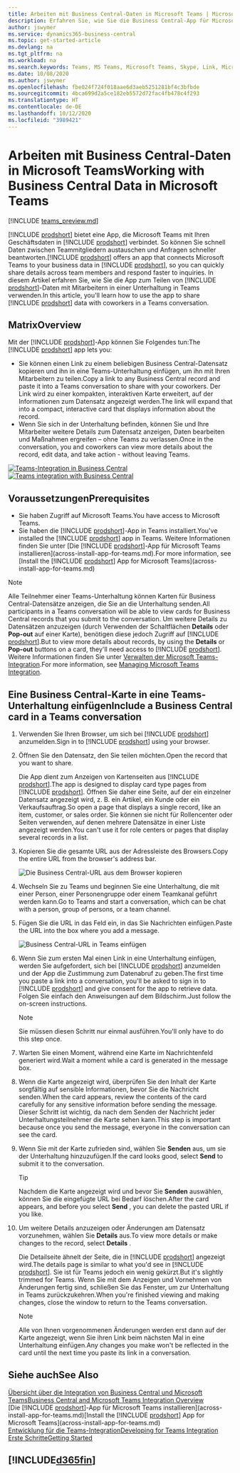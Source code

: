 ```yaml
---
title: Arbeiten mit Business Central-Daten in Microsoft Teams | Microsoft Docs
description: Erfahren Sie, wie Sie die Business Central-App für Microsoft Teams verwenden.
author: jswymer
ms.service: dynamics365-business-central
ms.topic: get-started-article
ms.devlang: na
ms.tgt_pltfrm: na
ms.workload: na
ms.search.keywords: Teams, MS Teams, Microsoft Teams, Skype, Link, Microsoft 365, collaborate, collaboration, teamwork
ms.date: 10/08/2020
ms.author: jswymer
ms.openlocfilehash: fbe024f724f018aae6d3aeb5251281bf4c3bfbde
ms.sourcegitcommit: 4bca699d2a5ce182eb5572d72fac4fb478c4f293
ms.translationtype: HT
ms.contentlocale: de-DE
ms.lasthandoff: 10/12/2020
ms.locfileid: "3989421"
---
```

# <a name="working-with-business-central-data-in-microsoft-teams"></a><span data-ttu-id="3bb65-103">Arbeiten mit Business Central-Daten in Microsoft Teams</span><span class="sxs-lookup"><span data-stu-id="3bb65-103">Working with Business Central Data in Microsoft Teams</span></span>

[!INCLUDE [teams_preview.md](includes/teams_preview.md)]

<span data-ttu-id="3bb65-104">[!INCLUDE [prodshort](includes/prodshort.md)] bietet eine App, die Microsoft Teams mit Ihren Geschäftsdaten in [!INCLUDE [prodshort](includes/prodshort.md)] verbindet. So können Sie schnell Daten zwischen Teammitgliedern austauschen und Anfragen schneller beantworten.</span><span class="sxs-lookup"><span data-stu-id="3bb65-104">[!INCLUDE [prodshort](includes/prodshort.md)] offers an app that connects Microsoft Teams to your business data in [!INCLUDE [prodshort](includes/prodshort.md)], so you can quickly share details across team members and respond faster to inquiries.</span></span> <span data-ttu-id="3bb65-105">In diesem Artikel erfahren Sie, wie Sie die App zum Teilen von [!INCLUDE [prodshort](includes/prodshort.md)]-Daten mit Mitarbeitern in einer Unterhaltung in Teams verwenden.</span><span class="sxs-lookup"><span data-stu-id="3bb65-105">In this article, you'll learn how to use the app to share [!INCLUDE [prodshort](includes/prodshort.md)] data with coworkers in a Teams conversation.</span></span>

## <a name="overview"></a><span data-ttu-id="3bb65-106">Matrix</span><span class="sxs-lookup"><span data-stu-id="3bb65-106">Overview</span></span>

<span data-ttu-id="3bb65-107">Mit der [!INCLUDE [prodshort](includes/prodshort.md)]-App können Sie Folgendes tun:</span><span class="sxs-lookup"><span data-stu-id="3bb65-107">The [!INCLUDE [prodshort](includes/prodshort.md)] app lets you:</span></span>

- <span data-ttu-id="3bb65-108">Sie können einen Link zu einem beliebigen Business Central-Datensatz kopieren und ihn in eine Teams-Unterhaltung einfügen, um ihn mit Ihren Mitarbeitern zu teilen.</span><span class="sxs-lookup"><span data-stu-id="3bb65-108">Copy a link to any Business Central record and paste it into a Teams conversation to share with your coworkers.</span></span> <span data-ttu-id="3bb65-109">Der Link wird zu einer kompakten, interaktiven Karte erweitert, auf der Informationen zum Datensatz angezeigt werden.</span><span class="sxs-lookup"><span data-stu-id="3bb65-109">The link will expand that into a compact, interactive card that displays information about the record.</span></span>
- <span data-ttu-id="3bb65-110">Wenn Sie sich in der Unterhaltung befinden, können Sie und Ihre Mitarbeiter weitere Details zum Datensatz anzeigen, Daten bearbeiten und Maßnahmen ergreifen – ohne Teams zu verlassen.</span><span class="sxs-lookup"><span data-stu-id="3bb65-110">Once in the conversation, you and coworkers can view more details about the record, edit data, and take action - without leaving Teams.</span></span>

<span data-ttu-id="3bb65-111">[![Teams-Integration in Business Central](media/teams-intro-v3.png)](media/teams-intro-v3.png#lightbox)</span><span class="sxs-lookup"><span data-stu-id="3bb65-111">[![Teams integration with Business Central](media/teams-intro-v3.png)](media/teams-intro-v3.png#lightbox)</span></span>

## <a name="prerequisites"></a><span data-ttu-id="3bb65-112">Voraussetzungen</span><span class="sxs-lookup"><span data-stu-id="3bb65-112">Prerequisites</span></span>

- <span data-ttu-id="3bb65-113">Sie haben Zugriff auf Microsoft Teams.</span><span class="sxs-lookup"><span data-stu-id="3bb65-113">You have access to Microsoft Teams.</span></span>
- <span data-ttu-id="3bb65-114">Sie haben die [!INCLUDE [prodshort](includes/prodshort.md)]-App in Teams installiert.</span><span class="sxs-lookup"><span data-stu-id="3bb65-114">You've installed the [!INCLUDE [prodshort](includes/prodshort.md)] app in Teams.</span></span> <span data-ttu-id="3bb65-115">Weitere Informationen finden Sie unter [Die [!INCLUDE [prodshort](includes/prodshort.md)]-App für Microsoft Teams installieren](across-install-app-for-teams.md).</span><span class="sxs-lookup"><span data-stu-id="3bb65-115">For more information, see [Install the [!INCLUDE [prodshort](includes/prodshort.md)] App for Microsoft Teams](across-install-app-for-teams.md)</span></span>

> [!NOTE]
> <span data-ttu-id="3bb65-116">Alle Teilnehmer einer Teams-Unterhaltung können Karten für Business Central-Datensätze anzeigen, die Sie an die Unterhaltung senden.</span><span class="sxs-lookup"><span data-stu-id="3bb65-116">All participants in a Teams conversation will be able to view cards for Business Central records that you submit to the conversation.</span></span> <span data-ttu-id="3bb65-117">Um weitere Details zu Datensätzen anzuzeigen (durch Verwenden der Schaltflächen **Details** oder **Pop-out** auf einer Karte), benötigen diese jedoch Zugriff auf [!INCLUDE [prodshort](includes/prodshort.md)].</span><span class="sxs-lookup"><span data-stu-id="3bb65-117">But to view more details about records, by using the **Details** or **Pop-out** buttons on a card, they'll need access to [!INCLUDE [prodshort](includes/prodshort.md)].</span></span> <span data-ttu-id="3bb65-118">Weitere Informationen finden Sie unter [Verwalten der Microsoft Teams-Integration](admin-teams-integration.md#minimum-requirements-1).</span><span class="sxs-lookup"><span data-stu-id="3bb65-118">For more information, see [Managing Microsoft Teams Integration](admin-teams-integration.md#minimum-requirements-1).</span></span>
<!--
- People You and your coworkers have the following permissions in [!INCLUDE [prodshort](includes/prodshort.md)]
  - To paste a [!INCLUDE [prodshort](includes/prodshort.md)] link into a Teams conversation and have it expand into a card, you have to have at least permission to view the page and its data.
  - Once a card is submitted into a conversation, any user in that conversation can view that card without having permission to Business Central.
  - For other users to view more details from card, they must also have view permission, as a minimum, to the page and its data. If they want to change data, they'll need modify permissions.

  Setting up permissions is typically done by an administrator. For more information, see [Managing Microsoft Teams Integration](admin-teams-integration.md).-->

## <a name="include-a-business-central-card-in-a-teams-conversation"></a><span data-ttu-id="3bb65-119">Eine Business Central-Karte in eine Teams-Unterhaltung einfügen</span><span class="sxs-lookup"><span data-stu-id="3bb65-119">Include a Business Central card in a Teams conversation</span></span>

1. <span data-ttu-id="3bb65-120">Verwenden Sie Ihren Browser, um sich bei [!INCLUDE [prodshort](includes/prodshort.md)] anzumelden.</span><span class="sxs-lookup"><span data-stu-id="3bb65-120">Sign in to [!INCLUDE [prodshort](includes/prodshort.md)] using your browser.</span></span>
2. <span data-ttu-id="3bb65-121">Öffnen Sie den Datensatz, den Sie teilen möchten.</span><span class="sxs-lookup"><span data-stu-id="3bb65-121">Open the record that you want to share.</span></span>

    <span data-ttu-id="3bb65-122">Die App dient zum Anzeigen von Kartenseiten aus [!INCLUDE [prodshort](includes/prodshort.md)].</span><span class="sxs-lookup"><span data-stu-id="3bb65-122">The app is designed to display card type pages from [!INCLUDE [prodshort](includes/prodshort.md)].</span></span> <span data-ttu-id="3bb65-123">Öffnen Sie daher eine Seite, auf der ein einzelner Datensatz angezeigt wird, z. B. ein Artikel, ein Kunde oder ein Verkaufsauftrag.</span><span class="sxs-lookup"><span data-stu-id="3bb65-123">So open a page that displays a single record, like an item, customer, or sales order.</span></span> <span data-ttu-id="3bb65-124">Sie können sie nicht für Rollencenter oder Seiten verwenden, auf denen mehrere Datensätze in einer Liste angezeigt werden.</span><span class="sxs-lookup"><span data-stu-id="3bb65-124">You can't use it for role centers or pages that display several records in a list.</span></span>

3. <span data-ttu-id="3bb65-125">Kopieren Sie die gesamte URL aus der Adressleiste des Browsers.</span><span class="sxs-lookup"><span data-stu-id="3bb65-125">Copy the entire URL from the browser's address bar.</span></span>

   ![Die Business Central-URL aus dem Browser kopieren](media/teams-url.png)
4. <span data-ttu-id="3bb65-127">Wechseln Sie zu Teams und beginnen Sie eine Unterhaltung, die mit einer Person, einer Personengruppe oder einem Teamkanal geführt werden kann.</span><span class="sxs-lookup"><span data-stu-id="3bb65-127">Go to Teams and start a conversation, which can be chat with a person, group of persons, or a team channel.</span></span>

    <!--Teams imposes a few limitations here eg. you cannot unfurl a link during a Voice/Video call :/ We should probably only mention this in a Troubleshooting section (and i hope it will also be fixed soon)-->
5. <span data-ttu-id="3bb65-128">Fügen Sie die URL in das Feld ein, in das Sie Nachrichten einfügen.</span><span class="sxs-lookup"><span data-stu-id="3bb65-128">Paste the URL into the box where you add a message.</span></span>

   ![Business Central-URL in Teams einfügen](media/teams-paste-url.png)
6. <span data-ttu-id="3bb65-130">Wenn Sie zum ersten Mal einen Link in eine Unterhaltung einfügen, werden Sie aufgefordert, sich bei [!INCLUDE [prodshort](includes/prodshort.md)] anzumelden und der App die Zustimmung zum Datenabruf zu geben.</span><span class="sxs-lookup"><span data-stu-id="3bb65-130">The first time you paste a link into a conversation, you'll be asked to sign in to [!INCLUDE [prodshort](includes/prodshort.md)] and give consent for the app to retrieve data.</span></span> <span data-ttu-id="3bb65-131">Folgen Sie einfach den Anweisungen auf dem Bildschirm.</span><span class="sxs-lookup"><span data-stu-id="3bb65-131">Just follow the on-screen instructions.</span></span>

    > [!NOTE]
    > <span data-ttu-id="3bb65-132">Sie müssen diesen Schritt nur einmal ausführen.</span><span class="sxs-lookup"><span data-stu-id="3bb65-132">You'll only have to do this step once.</span></span>

7. <span data-ttu-id="3bb65-133">Warten Sie einen Moment, während eine Karte im Nachrichtenfeld generiert wird.</span><span class="sxs-lookup"><span data-stu-id="3bb65-133">Wait a moment while a card is generated in the message box.</span></span>

8. <span data-ttu-id="3bb65-134">Wenn die Karte angezeigt wird, überprüfen Sie den Inhalt der Karte sorgfältig auf sensible Informationen, bevor Sie die Nachricht senden.</span><span class="sxs-lookup"><span data-stu-id="3bb65-134">When the card appears, review the contents of the card carefully for any sensitive information before sending the message.</span></span> <span data-ttu-id="3bb65-135">Dieser Schritt ist wichtig, da nach dem Senden der Nachricht jeder Unterhaltungsteilnehmer die Karte sehen kann.</span><span class="sxs-lookup"><span data-stu-id="3bb65-135">This step is important because once you send the message, everyone in the conversation can see the card.</span></span>

9. <span data-ttu-id="3bb65-136">Wenn Sie mit der Karte zufrieden sind, wählen Sie **Senden** aus, um sie der Unterhaltung hinzuzufügen.</span><span class="sxs-lookup"><span data-stu-id="3bb65-136">If the card looks good, select **Send** to submit it to the conversation.</span></span>

    > [!TIP]
    > <span data-ttu-id="3bb65-137">Nachdem die Karte angezeigt wird und bevor Sie **Senden** auswählen, können Sie die eingefügte URL bei Bedarf löschen.</span><span class="sxs-lookup"><span data-stu-id="3bb65-137">After the card appears, and before you select **Send** , you can delete the pasted URL if you like.</span></span>

10. <span data-ttu-id="3bb65-138">Um weitere Details anzuzeigen oder Änderungen am Datensatz vorzunehmen, wählen Sie **Details** aus.</span><span class="sxs-lookup"><span data-stu-id="3bb65-138">To view more details or make changes to the record, select **Details** .</span></span>

    <span data-ttu-id="3bb65-139">Die Detailseite ähnelt der Seite, die in [!INCLUDE [prodshort](includes/prodshort.md)] angezeigt wird.</span><span class="sxs-lookup"><span data-stu-id="3bb65-139">The details page is similar to what you'd see in [!INCLUDE [prodshort](includes/prodshort.md)].</span></span> <span data-ttu-id="3bb65-140">Sie ist für Teams jedoch ein wenig gekürzt.</span><span class="sxs-lookup"><span data-stu-id="3bb65-140">But it's slightly trimmed for Teams.</span></span> <span data-ttu-id="3bb65-141">Wenn Sie mit dem Anzeigen und Vornehmen von Änderungen fertig sind, schließen Sie das Fenster, um zur Unterhaltung in Teams zurückzukehren.</span><span class="sxs-lookup"><span data-stu-id="3bb65-141">When you're finished viewing and making changes, close the window to return to the Teams conversation.</span></span>

    > [!NOTE]
    > <span data-ttu-id="3bb65-142">Alle von Ihnen vorgenommenen Änderungen werden erst dann auf der Karte angezeigt, wenn Sie ihren Link beim nächsten Mal in eine Unterhaltung einfügen.</span><span class="sxs-lookup"><span data-stu-id="3bb65-142">Any changes you make won't be reflected in the card until the next time you paste its link in a conversation.</span></span>

## <a name="see-also"></a><span data-ttu-id="3bb65-143">Siehe auch</span><span class="sxs-lookup"><span data-stu-id="3bb65-143">See Also</span></span>

[<span data-ttu-id="3bb65-144">Übersicht über die Integration von Business Central und Microsoft Teams</span><span class="sxs-lookup"><span data-stu-id="3bb65-144">Business Central and Microsoft Teams Integration Overview</span></span>](across-teams-overview.md)  
<span data-ttu-id="3bb65-145">[Die [!INCLUDE [prodshort](includes/prodshort.md)]-App für Microsoft Teams installieren](across-install-app-for-teams.md)</span><span class="sxs-lookup"><span data-stu-id="3bb65-145">[Install the [!INCLUDE [prodshort](includes/prodshort.md)] App for Microsoft Teams](across-install-app-for-teams.md)</span></span>  
[<span data-ttu-id="3bb65-146">Entwicklung für die Teams-Integration</span><span class="sxs-lookup"><span data-stu-id="3bb65-146">Developing for Teams Integration</span></span>](/dynamics365/business-central/dev-itpro/developer/devenv-develop-for-teams)  
[<span data-ttu-id="3bb65-147">Erste Schritte</span><span class="sxs-lookup"><span data-stu-id="3bb65-147">Getting Started</span></span>](product-get-started.md)  

## [!INCLUDE[d365fin](includes/free_trial_md.md)]  
